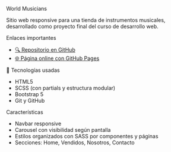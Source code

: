  World Musicians

Sitio web responsive para una tienda de instrumentos musicales, desarrollado como proyecto final del curso de desarrollo web.

 Enlaces importantes

- [🔍 Repositorio en GitHub](https://github.com/FrancoBillordo01/Comision87930)
- [🌐 Página online con GitHub Pages](https://francobillordo01.github.io/Comision87930/)

🧱 Tecnologías usadas

- HTML5
- SCSS (con partials y estructura modular)
- Bootstrap 5
- Git y GitHub

 Características

- Navbar responsive
- Carousel con visibilidad según pantalla
- Estilos organizados con SASS por componentes y páginas
- Secciones: Home, Vendidos, Nosotros, Contacto


